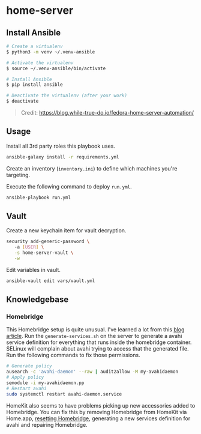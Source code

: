 # home-server

## Install Ansible

```bash
# Create a virtualenv
$ python3 -m venv ~/.venv-ansible

# Activate the virtualenv
$ source ~/.venv-ansible/bin/activate

# Install Ansible
$ pip install ansible

# Deactivate the virtualenv (after your work)
$ deactivate
```

> Credit: https://blog.while-true-do.io/fedora-home-server-automation/

## Usage

Install all 3rd party roles this playbook uses.

```bash
ansible-galaxy install -r requirements.yml
```

Create an inventory (`inventory.ini`) to define which machines you're targeting. 

Execute the following command to deploy `run.yml`.

```bash
ansible-playbook run.yml
```

## Vault

Create a new keychain item for vault decryption.

```bash
security add-generic-password \                          
   -a [USER] \
   -s home-server-vault \
   -w
```

Edit variables in vault.

```bash
ansible-vault edit vars/vault.yml
```

## Knowledgebase

### Homebridge

This Homebridge setup is quite unusual. I've learned a lot from
this [blog article](https://www.devwithimagination.com/2020/02/02/running-homebridge-on-docker-without-host-network-mode/).
Run the `generate-services.sh` on the server to generate a avahi service definition for
everything that runs inside the homebridge container. SELinux will complain about
avahi trying to access that the generated file. 
Run the following commands to fix those permissions.

```bash
# Generate policy
ausearch -c 'avahi-daemon' --raw | audit2allow -M my-avahidaemon
# Apply policy
semodule -i my-avahidaemon.pp
# Restart avahi
sudo systemctl restart avahi-daemon.service
```

HomeKit also seems to have problems picking up new accessories added to Homebridge.
You can fix this by removing Homebridge from HomeKit via Home.app, [resetting Homebridge](https://github.com/homebridge/homebridge/wiki/Connecting-Homebridge-To-HomeKit#how-to-reset-homebridge), generating a new services definition for avahi and repairing Homebridge.
